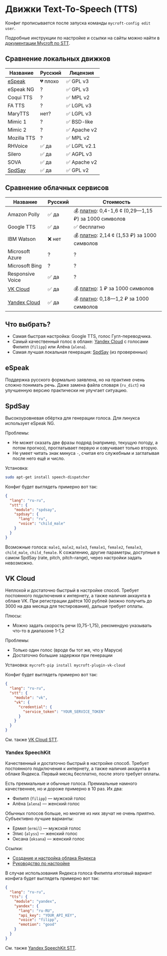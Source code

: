 # Движки Text-To-Speech (TTS)

Конфиг прописывается после запуска команды `mycroft-config edit user`.

Подробные инструкции по настройке и ссылки на сайты можно найти в [документации Mycroft по STT](https://mycroft-ai.gitbook.io/docs/using-mycroft-ai/customizations/stt-engine).

## Сравнение локальных движков
| Название           | Русский  | Лицензия    
| ------------------ | -------- | ------------
| [eSpeak](#espeak)  | 💔 плохо | ✅ GPL v3
| eSpeak NG          | ?        | ✅ GPL v3
| Coqui TTS          | ?        | ✅ MPL v2
| FA TTS             | ?        | ✅ LGPL v3
| MaryTTS            | нет?     | ✅ LGPL v3
| Mimic 1            | ?        | ✅ BSD-like
| Mimic 2            | ?        | ✅ Apache v2
| Mozilla TTS        | ?        | ✅ MPL v2
| RHVoice            | ✅ да    | ✅ LGPL v2.1
| Silero             | ✅ да    | ✅ AGPL v3
| SOVA               | ✅ да    | ✅ Apache v2
| [SpdSay](#spdsay)  | ✅ да    | ✅ GPL v2

## Сравнение облачных сервисов
| Название                          | Русский  | Стоимость
| --------------------------------- | -------- | ---------
| Amazon Polly                      | ✅ да    | 💰 [платно](https://aws.amazon.com/polly/pricing/?nc=sn&loc=4): 0,4-1,6 ¢ (0,29—1,15 ₽) за 1000 символов
| Google TTS                        | ✅ да    | ✅ бесплатно
| IBM Watson                        | ❌ нет   | 💰 [платно](https://cloud.ibm.com/catalog/services/text-to-speech): 2,14 ¢ (1,53 ₽) за 1000 символов
| Microsoft Azure                   | ?        | ?
| Microsoft Bing                    | ?        | ?
| Responsive Voice                  | ✅ да    | ?
| [VK Cloud](#vk-cloud)             | ✅ да    | 💰 [платно](https://mcs.mail.ru/cloud-voice/#pricing): 1 ₽ за 1000 символов
| [Yandex Cloud](#yandex-speechkit) | ✅ да    | 💰 [платно](https://cloud.yandex.ru/prices): 0,18—1,2 ₽ за 1000 символов

## Что выбрать?
- Самая быстрая настройка: Google TTS, голос Гугл-переводчика.
- Самый качественный голос в облаке: [Yandex Cloud](#yandex-speechkit) с голосами Филипп (`filipp`) или Алёна (`alena`).
- Самая лучшая локальная генерация: [SpdSay](#spdsay) (из проверенных)

## eSpeak
Поддержка русского формально заявлена, но на практике очень сложно понимать речь.
Даже замена файла словаря (`ru_dict`) на улучшенную версию практически не улучгает ситуацию.

## SpdSay
Высокоуровневая обёртка для генерации голоса. Для линукса использует eSpeak NG.

Проблемы:
- Не может сказать две фразы подряд (например, текущую погоду, а потом прогноз), проглатывает первую и озвучивает только вторую.
- Не умеет читать знак минуса `-`, считая его служебным и заглатывая после него ещё и число.

Установка:
```bash
sudo apt-get install speech-dispatcher
```

Конфиг будет выглядеть примерно вот так:
```json
{
  "lang": "ru-ru",
  "stt": {
    "module": "spdsay",
    "spdsay": {
      "lang": "ru",
      "voice": "child_male"
    }
  }
}
```
Возможные голоса: `male1`, `male2`, `male3`, `female1`, `female2`, `female3`, `child_male`, `child_female`. К сожалению, другие параметры, доступные в самом SpdSay (rate, pitch, pitch-range), через настройки задать невозможно.


## VK Cloud
Неплохой и достаточно быстрый в настройке способ. Требует постоянного подключения к интернету, а также наличия аккаунта в облаке VK.
При регистрации даётся 100 рублей (можно получить до 3000 на два месяца для тестирования), дальше требует оплаты.

Плюсы:
- Можно задать скорость речи (0,75-1,75), рекомендую указывать что-то в диапазоне 1-1,2

Проблемы:
- Только один голос (вроде бы тот же, что у Маруси)
- Достаточно большие задержки при генерации

Установка:
`mycroft-pip install mycroft-plugin-vk-cloud`

Конфиг будет выглядеть примерно вот так:
```json
{
  "lang": "ru-ru",
  "stt": {
    "module": "vk",
    "vk": {
      "credential": {
        "service_token": "YOUR_SERVICE_TOKEN"
      }
    }
  }
}
```

См. также [VK Cloud STT](./STT.md#vk-cloud).

### Yandex SpeechKit
Качественный и достаточно быстрый в настройке способ. Требует постоянного подключения к интернету, а также наличия аккаунта в облаке Яндекса.
Первый месяц бесплатно, после этого требует оплаты.

Есть премиальные и обычные голоса. Премиальные намного качественнее, но и дороже примерно в 10 раз. Их два:
- Филипп (`filipp`) — мужской голос
- Алёна (`alena`) — женский голос

Обычных голосов больше, но многие из них звучат не очень приятно. Субъективно лучшие варианты:
- Ермил (`ermil`) — мужской голос
- Элис (`alyss`) — женский голос
- Оксана (`oksana`) — женский голос

Ссылки:
- [Создание и настройка облака Яндекса](https://cloud.yandex.ru/services/speechkit)
- [Руководство по настройке](https://mycroft-ai.gitbook.io/docs/using-mycroft-ai/customizations/tts-engine#yandex-speechkit)

В случае использования Яндекса голоса Филиппа итоговый вариант конфига будет выглядеть примерно вот так:
```json
{
  "lang": "ru-ru",
  "tts": {
    "module": "yandex",
    "yandex": {
      "lang": "ru-RU",
      "api_key": "YOUR_API_KEY",
      "voice": "filipp",
      "emotion": "good"
    }
  }
}
```

См. также [Yandex SpeechKit STT](./STT.md#yandex-speechkit).
